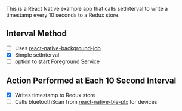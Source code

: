 This is a React Native example app that calls setInterval to write a timestamp every 10 seconds to a Redux store.

## Interval Method

- [ ] Uses [react-native-background-job](https://github.com/vikeri/react-native-background-job)
- [x] Simple setInterval
- [ ] option to start Foreground Service

## Action Performed at Each 10 Second Interval

- [x] Writes timestamp to Redux store
- [ ] Calls bluetoothScan from [react-native-ble-plx](https://github.com/Polidea/react-native-ble-plx) for devices
